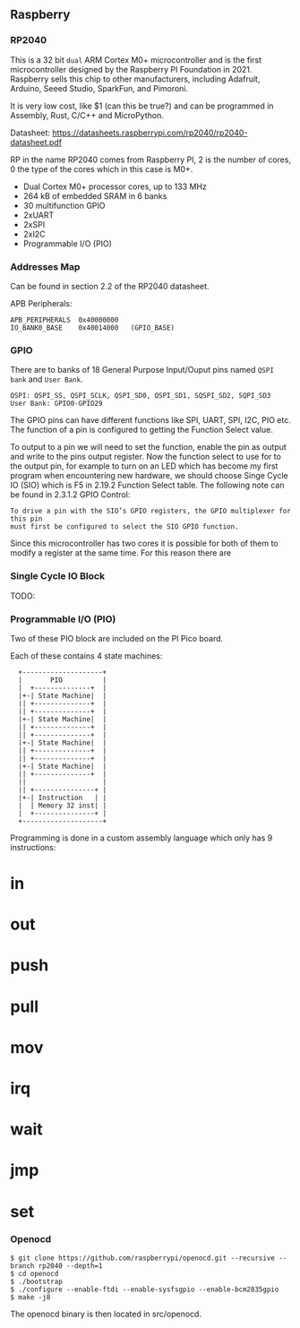 ## Raspberry

### RP2040
This is a 32 bit `dual` ARM Cortex M0+ microcontroller and is the first
microcontroller designed by the Raspberry PI Foundation in 2021.
Raspberry sells this chip to other manufacturers, including Adafruit, Arduino,
Seeed Studio, SparkFun, and Pimoroni.

It is very low cost, like $1 (can this be true?) and can be programmed in
Assembly, Rust, C/C++ and MicroPython.

Datasheet: https://datasheets.raspberrypi.com/rp2040/rp2040-datasheet.pdf

RP in the name RP2040 comes from Raspberry PI, 2 is the number of cores, 0 the
type of the cores which in this case is M0+.

* Dual Cortex M0+ processor cores, up to 133 MHz
* 264 kB of embedded SRAM in 6 banks
* 30 multifunction GPIO
* 2xUART
* 2xSPI
* 2xI2C
* Programmable I/O (PIO)

### Addresses Map
Can be found in section 2.2 of the RP2040 datasheet.

APB Peripherals:
```
APB_PERIPHERALS  0x40000000
IO_BANK0_BASE    0x40014000   (GPIO_BASE)
```

### GPIO
There are to banks of 18 General Purpose Input/Ouput pins named `QSPI bank` and
`User Bank`. 

```
QSPI: QSPI_SS, QSPI_SCLK, QSPI_SD0, QSPI_SD1, SQSPI_SD2, SQPI_SD3
User Bank: GPIO0-GPIO29
```
The GPIO pins can have different functions like SPI, UART, SPI, I2C, PIO etc.
The function of a pin is configured to getting the Function Select value.

To output to a pin we will need to set the function, enable the pin as output
and write to the pins output register. Now the function select to use for to
the output pin, for example to turn on an LED which has become my first program
when encountering new hardware, we should choose Singe Cycle IO (SIO) which is
F5 in 2.19.2 Function Select table.
The following note can be found in 2.3.1.2 GPIO Control:
```
To drive a pin with the SIO’s GPIO registers, the GPIO multiplexer for this pin
must first be configured to select the SIO GPIO function.
```

Since this microcontroller has two cores it is possible for both of them to
modify a register at the same time. For this reason there are

### Single Cycle IO Block
TODO:

### Programmable I/O (PIO)
Two of these PIO block are included on the PI Pico board.

Each of these contains 4 state machines:
```
  +--------------------+
  |       PIO          |
  |  +--------------+  |
  |+-| State Machine|  |
  || +--------------+  |
  || +--------------+  |
  |+-| State Machine|  |
  || +--------------+  |
  || +--------------+  |
  |+-| State Machine|  |
  || +--------------+  |
  || +--------------+  |
  |+-| State Machine|  |
  || +--------------+  |
  ||                   |
  || +---------------+ |
  |+-| Instruction   | |
  |  | Memory 32 inst| |
  |  +---------------+ |
  +--------------------+
```
Programming is done in a custom assembly language which only has 9 instructions:
# in
# out
# push
# pull
# mov
# irq
# wait
# jmp
# set

### Openocd
```console
$ git clone https://github.com/raspberrypi/openocd.git --recursive --branch rp2040 --depth=1
$ cd openocd
$ ./bootstrap
$ ./configure --enable-ftdi --enable-sysfsgpio --enable-bcm2835gpio
$ make -j8
```
The openocd binary is then located in src/openocd.
